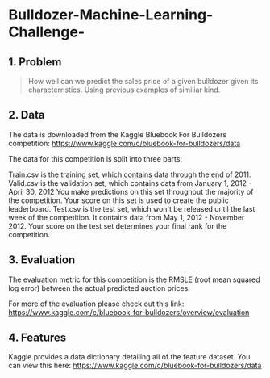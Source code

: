 # Bulldozer-Machine-Learning-Challenge-
## 1. Problem

> How well can we predict the sales price of a given bulldozer given its characterristics. Using previous examples of similiar kind.

## 2. Data

The data is downloaded from the Kaggle Bluebook For Bulldozers competition: 
https://www.kaggle.com/c/bluebook-for-bulldozers/data 


The data for this competition is split into three parts:

Train.csv is the training set, which contains data through the end of 2011.
Valid.csv is the validation set, which contains data from January 1, 2012 - April 30, 2012 You make predictions on this set throughout the majority of the competition. Your score on this set is used to create the public leaderboard.
Test.csv is the test set, which won't be released until the last week of the competition. It contains data from May 1, 2012 - November 2012. Your score on the test set determines your final rank for the competition.


## 3. Evaluation 

The evaluation metric for this competition is the RMSLE (root mean squared log error) between the actual predicted auction prices.

For more of the evaluation please check out this link: 
https://www.kaggle.com/c/bluebook-for-bulldozers/overview/evaluation 


## 4. Features 

Kaggle provides a data dictionary detailing all of the feature dataset. You can view this here: 
https://www.kaggle.com/c/bluebook-for-bulldozers/data 
